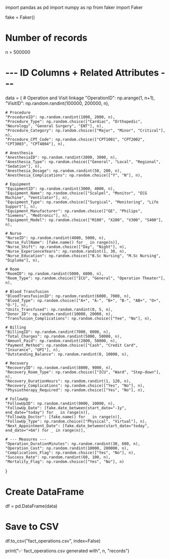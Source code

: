 import pandas as pd
import numpy as np
from faker import Faker

fake = Faker()

# Number of records
n = 500000  

# --- ID Columns + Related Attributes ---
data = {
    # Operation and Visit linkage
    "OperationID": np.arange(1, n+1),
    "VisitID": np.random.randint(100000, 200000, n),

    # Procedure
    "ProcedureID": np.random.randint(1000, 2000, n),
    "Procedure_Type": np.random.choice(["Cardiac", "Orthopedic", "Neurology", "General Surgery", "ENT"], n),
    "Procedure_Category": np.random.choice(["Major", "Minor", "Critical"], n),
    "Procedure_CPT_Code": np.random.choice(["CPT1001", "CPT2002", "CPT3003", "CPT4004"], n),

    # Anesthesia
    "AnesthesiaID": np.random.randint(2000, 3000, n),
    "Anesthesia_Type": np.random.choice(["General", "Local", "Regional", "Sedation"], n),
    "Anesthesia_Dosage": np.random.randint(50, 200, n),
    "Anesthesia_Complications": np.random.choice(["Y", "N"], n),

    # Equipment
    "EquipmentID": np.random.randint(3000, 4000, n),
    "Equipment_Name": np.random.choice(["Scalpel", "Monitor", "ECG Machine", "Ventilator"], n),
    "Equipment_Type": np.random.choice(["Surgical", "Monitoring", "Life Support"], n),
    "Equipment_Manufacturer": np.random.choice(["GE", "Philips", "Siemens", "Medtronic"], n),
    "Equipment_Model": np.random.choice(["M100", "X200", "V300", "S400"], n),

    # Nurse
    "NurseID": np.random.randint(4000, 5000, n),
    "Nurse_FullName": [fake.name() for _ in range(n)],
    "Nurse_Shift": np.random.choice(["Day", "Night"], n),
    "Nurse_ExperienceYears": np.random.randint(1, 30, n),
    "Nurse_Education": np.random.choice(["B.Sc Nursing", "M.Sc Nursing", "Diploma"], n),

    # Room
    "RoomID": np.random.randint(5000, 6000, n),
    "Room_Type": np.random.choice(["ICU", "General", "Operation Theater"], n),

    # Blood Transfusion
    "BloodTransfusionID": np.random.randint(6000, 7000, n),
    "Blood_Type": np.random.choice(["A+", "A-", "B+", "B-", "AB+", "O+", "O-"], n),
    "Units_Transfused": np.random.randint(0, 5, n),
    "Donor_ID": np.random.randint(10000, 20000, n),
    "Transfusion_Complications": np.random.choice(["Yee", "No"], n),

    # Billing
    "BillingID": np.random.randint(7000, 8000, n),
    "Total_Charges": np.random.randint(5000, 50000, n),
    "Amount_Paid": np.random.randint(2000, 50000, n),
    "Payment_Method": np.random.choice(["Cash", "Credit Card", "Insurance", "UPI"], n),
    "Outstanding_Balance": np.random.randint(0, 10000, n),

    # Recovery
    "RecoveryID": np.random.randint(8000, 9000, n),
    "Recovery_Room_Type": np.random.choice(["ICU", "Ward", "Step-down"], n),
    "Recovery_DurationHours": np.random.randint(1, 120, n),
    "Recovery_Complications": np.random.choice(["Yes", "No"], n),
    "Physiotherapy_Required": np.random.choice(["Yes", "No"], n),

    # FollowUp
    "FollowUpID": np.random.randint(9000, 10000, n),
    "FollowUp_Date": [fake.date_between(start_date="-1y", end_date="today") for _ in range(n)],
    "FollowUp_Doctor": [fake.name() for _ in range(n)],
    "FollowUp_Type": np.random.choice(["Physical", "Virtual"], n),
    "Next_Appointment_Date": [fake.date_between(start_date="today", end_date="+6m") for _ in range(n)],

    # --- Measures ---
    "Operation_DurationMinutes": np.random.randint(30, 600, n),
    "Operation_Cost": np.random.randint(10000, 200000, n),
    "Complications_Flag": np.random.choice(["Yes", "No"], n),
    "Success_Rate": np.random.randint(60, 100, n),
    "Mortality_Flag": np.random.choice(["Yes", "No"], n)
}

# Create DataFrame
df = pd.DataFrame(data)

# Save to CSV
df.to_csv("fact_operations.csv", index=False)

print("✅ fact_operations.csv generated with", n, "records")

